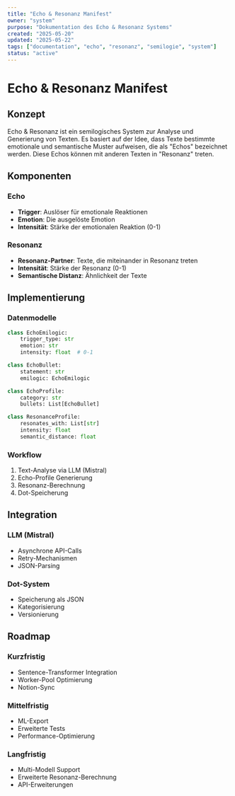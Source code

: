 ```yaml
---
title: "Echo & Resonanz Manifest"
owner: "system"
purpose: "Dokumentation des Echo & Resonanz Systems"
created: "2025-05-20"
updated: "2025-05-22"
tags: ["documentation", "echo", "resonanz", "semilogie", "system"]
status: "active"
---
```


# Echo & Resonanz Manifest

## Konzept

Echo & Resonanz ist ein semilogisches System zur Analyse und Generierung von Texten. Es basiert auf der Idee, dass Texte bestimmte emotionale und semantische Muster aufweisen, die als "Echos" bezeichnet werden. Diese Echos können mit anderen Texten in "Resonanz" treten.

## Komponenten

### Echo
- **Trigger**: Auslöser für emotionale Reaktionen
- **Emotion**: Die ausgelöste Emotion
- **Intensität**: Stärke der emotionalen Reaktion (0-1)

### Resonanz
- **Resonanz-Partner**: Texte, die miteinander in Resonanz treten
- **Intensität**: Stärke der Resonanz (0-1)
- **Semantische Distanz**: Ähnlichkeit der Texte

## Implementierung

### Datenmodelle
```python
class EchoEmilogic:
    trigger_type: str
    emotion: str
    intensity: float  # 0-1

class EchoBullet:
    statement: str
    emilogic: EchoEmilogic

class EchoProfile:
    category: str
    bullets: List[EchoBullet]

class ResonanceProfile:
    resonates_with: List[str]
    intensity: float
    semantic_distance: float
```

### Workflow
1. Text-Analyse via LLM (Mistral)
2. Echo-Profile Generierung
3. Resonanz-Berechnung
4. Dot-Speicherung

## Integration

### LLM (Mistral)
- Asynchrone API-Calls
- Retry-Mechanismen
- JSON-Parsing

### Dot-System
- Speicherung als JSON
- Kategorisierung
- Versionierung

## Roadmap

### Kurzfristig
- Sentence-Transformer Integration
- Worker-Pool Optimierung
- Notion-Sync

### Mittelfristig
- ML-Export
- Erweiterte Tests
- Performance-Optimierung

### Langfristig
- Multi-Modell Support
- Erweiterte Resonanz-Berechnung
- API-Erweiterungen 